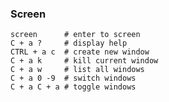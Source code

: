### Screen
    screen      # enter to screen
    C + a ?     # display help 
    CTRL + a c  # create new window
    C + a k     # kill current window
    C + a w     # list all windows
    C + a 0 -9  # switch windows
    C + a C + a # toggle windows
    
    
